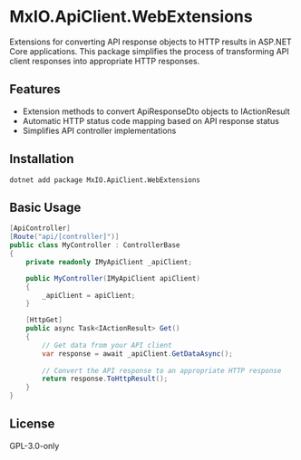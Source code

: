 # MxIO.ApiClient.WebExtensions

Extensions for converting API response objects to HTTP results in ASP.NET Core applications. This package simplifies the process of transforming API client responses into appropriate HTTP responses.

## Features

- Extension methods to convert ApiResponseDto objects to IActionResult
- Automatic HTTP status code mapping based on API response status
- Simplifies API controller implementations

## Installation

```
dotnet add package MxIO.ApiClient.WebExtensions
```

## Basic Usage

```csharp
[ApiController]
[Route("api/[controller]")]
public class MyController : ControllerBase
{
    private readonly IMyApiClient _apiClient;

    public MyController(IMyApiClient apiClient)
    {
        _apiClient = apiClient;
    }

    [HttpGet]
    public async Task<IActionResult> Get()
    {
        // Get data from your API client
        var response = await _apiClient.GetDataAsync();
        
        // Convert the API response to an appropriate HTTP response
        return response.ToHttpResult();
    }
}
```

## License

GPL-3.0-only